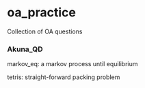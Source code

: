 # oa_practice
Collection of OA questions

### Akuna_QD
markov_eq: a markov process until equilibrium

tetris: straight-forward packing problem
